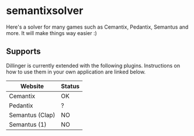 # semantixsolver

Here's a solver for many games such as Cemantix, Pedantix, Semantus and more. It will make things way easier :)

## Supports

Dillinger is currently extended with the following plugins.
Instructions on how to use them in your own application are linked below.

| Website | Status |
| ------ | ------ |
| Cemantix | OK |
| Pedantix | ? |
| Semantus (Clap) | NO |
| Semantus (1) | NO |
